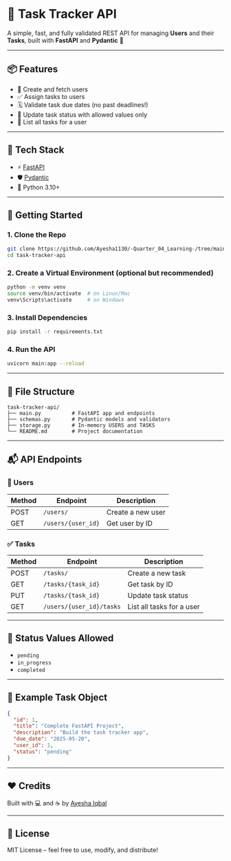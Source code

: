 # 📘 Task Tracker API

A simple, fast, and fully validated REST API for managing **Users** and their **Tasks**, built with **FastAPI** and **Pydantic** 🚀

---

## 📦 Features

- 🧑 Create and fetch users
- ✅ Assign tasks to users
- 🗓️ Validate task due dates (no past deadlines!)
- 🔄 Update task status with allowed values only
- 🧾 List all tasks for a user

---

## 🧰 Tech Stack

- ⚡ [FastAPI](https://fastapi.tiangolo.com/)
- 🛡️ [Pydantic](https://docs.pydantic.dev/)
- 🐍 Python 3.10+

---

## 🚀 Getting Started

### 1. Clone the Repo

```bash
git clone https://github.com/Ayesha1130/-Quarter_04_Learning-/tree/main/06_tracker_api
cd task-tracker-api
```

### 2. Create a Virtual Environment (optional but recommended)

```bash
python -m venv venv
source venv/bin/activate  # on Linux/Mac
venv\Scripts\activate     # on Windows
```

### 3. Install Dependencies

```bash
pip install -r requirements.txt
```

### 4. Run the API

```bash
uvicorn main:app --reload
```

---

## 📂 File Structure

```
task-tracker-api/
├── main.py          # FastAPI app and endpoints
├── schemas.py       # Pydantic models and validators
├── storage.py       # In-memory USERS and TASKS
└── README.md        # Project documentation
```

---

## 📬 API Endpoints

### 👤 Users

| Method | Endpoint           | Description             |
|--------|--------------------|-------------------------|
| POST   | `/users/`          | Create a new user       |
| GET    | `/users/{user_id}` | Get user by ID          |

### ✅ Tasks

| Method | Endpoint                  | Description                   |
|--------|---------------------------|-------------------------------|
| POST   | `/tasks/`                 | Create a new task             |
| GET    | `/tasks/{task_id}`        | Get task by ID                |
| PUT    | `/tasks/{task_id}`        | Update task status            |
| GET    | `/users/{user_id}/tasks`  | List all tasks for a user     |

---

## 🧪 Status Values Allowed

- `pending`
- `in_progress`
- `completed`

---

## 📝 Example Task Object

```json
{
  "id": 1,
  "title": "Complete FastAPI Project",
  "description": "Build the task tracker app",
  "due_date": "2025-05-20",
  "user_id": 1,
  "status": "pending"
}
```

---

## ❤️ Credits

Built with 💻 and ☕ by [Ayesha Iqbal](https://github.com/Ayesha1130)

---

## 📄 License

MIT License – feel free to use, modify, and distribute!

